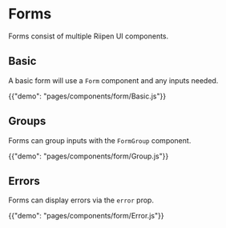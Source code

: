 # Forms

<p class="description">Forms consist of multiple Riipen UI components.</p>

## Basic

A basic form will use a `Form` component and any inputs needed.

{{"demo": "pages/components/form/Basic.js"}}

## Groups

Forms can group inputs with the `FormGroup` component.

{{"demo": "pages/components/form/Group.js"}}

## Errors

Forms can display errors via the `error` prop.

{{"demo": "pages/components/form/Error.js"}}

